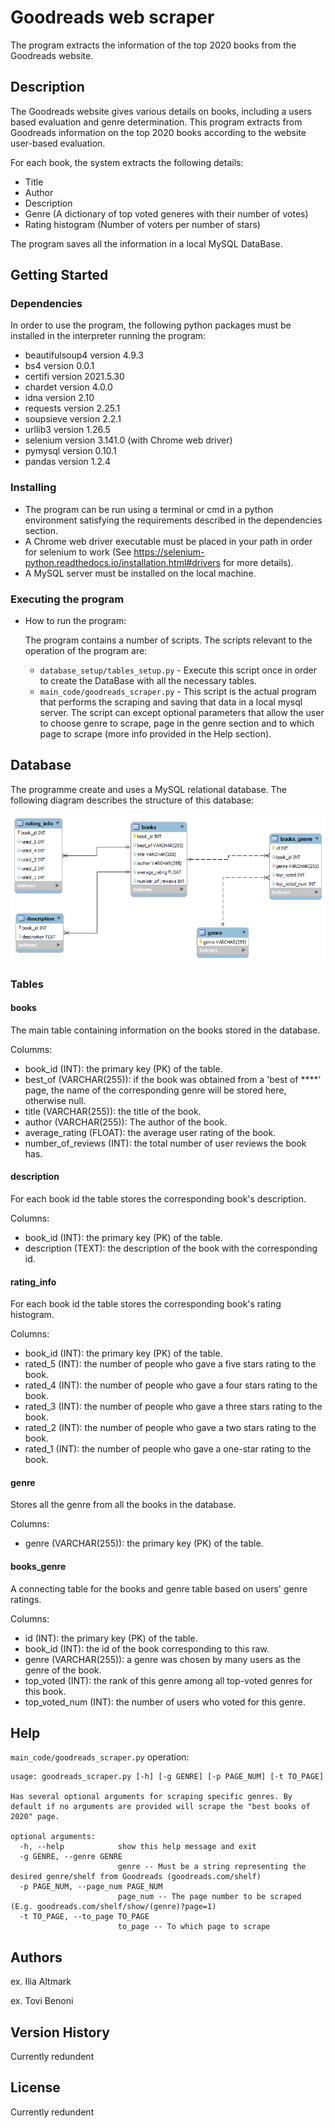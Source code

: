 # Goodreads web scraper

The program extracts the information of the top 2020 books from the Goodreads website.

## Description

The Goodreads website gives various details on books, including a users based evaluation 
and genre determination. This program extracts from Goodreads information on the top 2020
books according to the website user-based evaluation.

For each book, the system extracts the following details:
  - Title
  - Author
  - Description
  - Genre (A dictionary of top voted generes with their number of votes)
  - Rating histogram (Number of voters per number of stars)

The program saves all the information in a local MySQL DataBase.

## Getting Started

### Dependencies

In order to use the program, the following python packages must be installed in 
the interpreter running the program:
  - beautifulsoup4 version 4.9.3
  - bs4 version 0.0.1
  - certifi version 2021.5.30
  - chardet version 4.0.0
  - idna version 2.10
  - requests version 2.25.1
  - soupsieve version 2.2.1
  - urllib3 version 1.26.5
  - selenium version 3.141.0 (with Chrome web driver)
  - pymysql version 0.10.1
  - pandas version 1.2.4

### Installing

- The program can be run using a terminal or cmd in a python environment satisfying the requirements 
described in the dependencies section. 
- A Chrome web driver executable must be placed in your path in order for selenium to work 
  (See https://selenium-python.readthedocs.io/installation.html#drivers for more details).
- A MySQL server must be installed on the local machine.

### Executing the program

* How to run the program:
  
  The program contains a number of scripts. The scripts relevant to the 
  operation of the program are:
  * `database_setup/tables_setup.py` - Execute this script once in order to 
    create the DataBase with all the necessary tables.
  * `main_code/goodreads_scraper.py` - This script is the actual program that 
    performs the scraping and saving that data in a local mysql server. 
    The script can except optional parameters that allow the user to choose 
    genre to scrape, page in the genre section and to which page to scrape 
    (more info provided in the Help section).

## Database
The programme create and uses a MySQL relational database. The following 
diagram describes the structure of this database:

![alt text](erd_for_readme.png "Erd of good_reads_data")

### Tables
#### books
The main table containing information on the books stored in the database. 

Columms:
- book_id (INT): the primary key (PK) of the table.
- best_of (VARCHAR(255)): if the book was obtained from a 'best of ****' page, 
  the name of the corresponding genre will be stored here, otherwise null.
- title (VARCHAR(255)): the title of the book.
- author (VARCHAR(255)): The author of the book.
- average_rating (FLOAT): the average user rating of the book.
- number_of_reviews (INT): the total number of user reviews the book has.

#### description
For each book id the table stores the corresponding book's description.

Columns:
- book_id (INT): the primary key (PK) of the table.
- description (TEXT): the description of the book with the corresponding id.

#### rating_info
For each book id the table stores the corresponding book's rating histogram.

Columns:
- book_id (INT): the primary key (PK) of the table.
- rated_5 (INT): the number of people who gave a five stars rating to the book.
- rated_4 (INT): the number of people who gave a four stars rating to the book.
- rated_3 (INT): the number of people who gave a three stars rating to the book.
- rated_2 (INT): the number of people who gave a two stars rating to the book.
- rated_1 (INT): the number of people who gave a one-star rating to the book.

#### genre
Stores all the genre from all the books in the database.

Columns:
- genre (VARCHAR(255)): the primary key (PK) of the table.

#### books_genre
A connecting table for the books and genre table based on users' genre ratings.

Columns:
- id (INT): the primary key (PK) of the table.
- book_id (INT): the id of the book corresponding to this raw.
- genre (VARCHAR(255)): a genre was chosen by many users as the genre of the book.
- top_voted (INT): the rank of this genre among all top-voted genres for this 
book.
- top_voted_num (INT): the number of users who voted for this genre.

## Help

`main_code/goodreads_scraper.py` operation:
```
usage: goodreads_scraper.py [-h] [-g GENRE] [-p PAGE_NUM] [-t TO_PAGE]

Has several optional arguments for scraping specific genres. By default if no arguments are provided will scrape the "best books of 2020" page.

optional arguments:
  -h, --help            show this help message and exit
  -g GENRE, --genre GENRE
                        genre -- Must be a string representing the desired genre/shelf from Goodreads (goodreads.com/shelf)
  -p PAGE_NUM, --page_num PAGE_NUM
                        page_num -- The page number to be scraped (E.g. goodreads.com/shelf/show/(genre)?page=1)
  -t TO_PAGE, --to_page TO_PAGE
                        to_page -- To which page to scrape
```


## Authors

ex. Ilia Altmark

ex. Tovi Benoni

## Version History

Currently redundent

## License

Currently redundent
